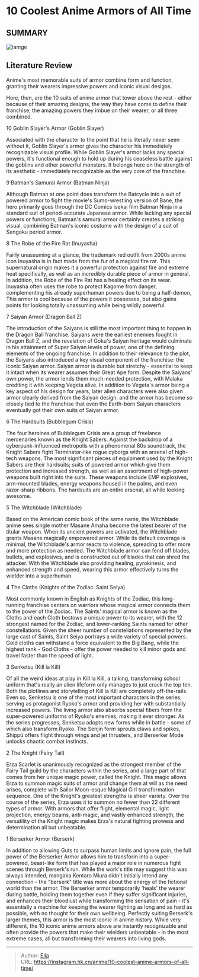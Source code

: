 # 10 Coolest Anime Armors of All Time


## SUMMARY 

![iamge](https://static1.srcdn.com/wordpress/wp-content/uploads/2023/10/anime-armors.jpg)

## Literature Review

Anime&#39;s most memorable suits of armor combine form and function, granting their wearers impressive powers and iconic visual designs.





Here, then, are the 10 suits of anime armor that tower above the rest - either because of their amazing designs, the way they have come to define their franchise, the amazing powers they imbue on their wearer, or all three combined.









 








 10  Goblin Slayer&#39;s Armor (Goblin Slayer) 
        

Associated with the character to the point that he is literally never seen without it, Goblin Slayer&#39;s armor gives the character his immediately recognizable visual profile. While Goblin Slayer&#39;s armor lacks any special powers, it&#39;s functional enough to hold up during his ceaseless battle against the goblins and other powerful monsters. It belongs here on the strength of its aesthetic - immediately recognizable as the very core of the franchise.





 9  Batman&#39;s Samurai Armor (Batman Ninja) 
        

Although Batman at one point does transform the Batcycle into a suit of powered armor to fight the movie&#39;s Sumo-wrestling version of Bane, the hero primarily goes through the DC Comics isekai film Batman Ninja in a standard suit of period-accurate Japanese armor. While lacking any special powers or functions, Batman&#39;s samurai armor certainly creates a striking visual, combining Batman&#39;s iconic costume with the design of a suit of Sengoku period armor.





 8  The Robe of the Fire Rat (Inuyasha) 
        

Fairly unassuming at a glance, the trademark red outfit from 2000s anime icon Inuyasha is in fact made from the fur of a magical fire rat. This supernatural origin makes it a powerful protection against fire and extreme heat specifically, as well as an incredibly durable piece of armor in general. In addition, the Robe of the Fire Rat has a healing effect on its wear. Inuyasha often uses the robe to protect Kagome from danger, complementing his already superhuman powers due to being a half-demon, This armor is cool because of the powers it possesses, but also gains points for looking totally unassuming while being wildly powerful.





 7  Saiyan Armor (Dragon Ball Z) 
        

The introduction of the Saiyans is still the most important thing to happen in the Dragon Ball franchise. Saiyans were the earliest enemies fought in Dragon Ball Z, and the revelation of Goku&#39;s Saiyan heritage would culminate in his attainment of Super Saiyan levels of power, one of the defining elements of the ongoing franchise. In addition to their relevance to the plot, the Saiyans also introduced a key visual component of the franchise: the iconic Saiyan armor.
Saiyan armor is durable but stretchy - essential to keep it intact when its wearer assumes their Great Ape form. Despite the Saiyans&#39; own power, the armor lends them much-needed protection, with Malaka crediting it with keeping Vegeta alive. In addition to Vegeta&#39;s armor being a key aspect of his design for years, later alien characters were also given armor clearly derived from the Saiyan design, and the armor has become so closely tied to the franchise that even the Earth-born Saiyan characters eventually got their own suits of Saiyan armor.





 6  The Hardsuits (Bubblegum Crisis) 
        

The four heroines of Bubblegum Crisis are a group of freelance mercenaries known as the Knight Sabers. Against the backdrop of a cyberpunk-influenced metropolis with a phenomenal 80s soundtrack, the Knight Sabers fight Terminator-like rogue cyborgs with an arsenal of high-tech weapons. The most significant pieces of equipment used by the Knight Sabers are their hardsuits; suits of powered armor which give them protection and increased strength, as well as an assortment of high-power weapons built right into the suits. These weapons include EMP explosives, arm-mounted blades, energy weapons housed in the palms, and even razor-sharp ribbons. The hardsuits are an entire arsenal, all while looking awesome.





 5  The Witchblade (Witchblade) 
        

Based on the American comic book of the same name, the Witchblade anime sees single mother Masane Amaha become the latest bearer of the titular weapon. When its ancient powers are activated, the Witchblade grants Masane magically empowered armor. While its default coverage is minimal, the Witchblade&#39;s armor reacts to violence, spreading to offer more and more protection as needed. The Witchblade armor can fend off blades, bullets, and explosives, and is constructed out of blades that can shred the attacker. With the Witchblade also providing healing, pyrokinesis, and enhanced strength and speed, wearing this armor effectively turns the wielder into a superhuman.





 4  The Cloths (Knights of the Zodiac: Saint Seiya) 
        

Most commonly known in English as Knights of the Zodiac, this long-running franchise centers on warriors whose magical armor connects them to the power of the Zodiac. The Saints&#39; magical armor is known as the Cloths and each Cloth bestows a unique power to its wearer, with the 12 strongest named for the Zodiac, and lower-ranking Saints named for other constellations. Given the sheer number of constellations represented by the large cast of Saints, Saint Seiya portrays a wide variety of special powers. Gold cloths can withstand a force equivalent to the Big Bang, while the highest rank - God Cloths - offer the power needed to kill minor gods and travel faster than the speed of light.





 3  Senketsu (Kill la Kill) 
        

Of all the weird ideas at play in Kill la Kill, a talking, transforming school uniform that&#39;s really an alien lifeform only manages to just crack the top ten. Both the plotlines and storytelling of Kill la Kill are completely off-the-rails. Even so, Senketsu is one of the most important characters in the series, serving as protagonist Ryoko&#39;s armor and providing her with substantially increased powers. The living armor also absorbs special fibers from the super-powered uniforms of Ryoko&#39;s enemies, making it ever stronger.
As the series progresses, Senketsu adopts new forms while in battle - some of which also transform Ryoko. The Senjin form sprouts claws and spikes, Shippū offers flight through wings and jet thrusters, and Berserker Mode unlocks chaotic combat instincts.





 2  The Knight (Fairy Tail) 
        

Erza Scarlet is unanimously recognized as the strongest member of the Fairy Tail guild by the characters within the series, and a large part of that comes from her unique magic power, called the Knight. This magic allows Erza to summon magic suits of armor and change them at will as the need arises, complete with Sailor Moon-esque Magical Girl transformation sequence. One of the Knight&#39;s greatest strengths is sheer variety. Over the course of the series, Erza uses it to summon no fewer than 22 different types of armor. With armors that offer flight, elemental magic, light projection, energy beams, anti-magic, and vastly enhanced strength, the versatility of the Knight magic makes Erza&#39;s natural fighting prowess and determination all but unbeatable.





 1  Berserker Armor (Berserk) 
        

In addition to allowing Guts to surpass human limits and ignore pain, the full power of the Berserker Armor allows him to transform into a super-powered, beast-like form that has played a major role in numerous fight scenes through Berserk&#39;s run. While the work&#39;s title may suggest this was always intended, mangaka Kentaro Miura didn&#39;t initially intend any connection - the &#34;berserk&#34; title was more about the energy of the fictional world than the armor. The Berserker armor temporarily &#39;heals&#39; the wearer during battle, holding them together even if they suffer significant injuries, and enhances their bloodlust while transforming the sensation of pain - it&#39;s essentially a machine for keeping the wearer fighting as long and as hard as possible, with no thought for their own wellbeing. Perfectly suiting Berserk&#39;s larger themes, this armor is the most iconic in anime history.
While very different, the 10 iconic anime armors above are instantly recognizable and often provide the powers that make their wielders unbeatable - in the most extreme cases, all but transforming their wearers into living gods.

---

> Author: [Ella](https://instagram.hk.cn/)  
> URL: https://instagram.hk.cn/anime/10-coolest-anime-armors-of-all-time/  

